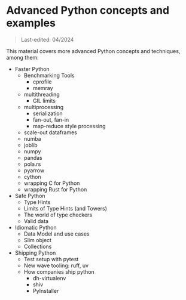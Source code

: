 # Advanced Python concepts and examples

> Last-edited: 04/2024

This material covers more advanced Python concepts and techniques, among them:

* Faster Python
    * Benchmarking Tools
        * cprofile
        * memray
    * multithreading
        * GIL limits
    * multiprocessing
        * serialization
        * fan-out, fan-in
        * map-reduce style processing
    * scale-out dataframes
    * numba
    * joblib
    * numpy
    * pandas
    * pola.rs
    * pyarrow
    * cython
    * wrapping C for Python
    * wrapping Rust for Python
* Safe Python
    * Type Hints
    * Limits of Type Hints (and Towers)
    * The world of type checkers
    * Valid data
* Idiomatic Python
    * Data Model and use cases
    * Slim object
    * Collections
* Shipping Python
    * Test setup with pytest
    * New wave tooling: ruff, uv
    * How companies ship python
        * dh-virtualenv
        * shiv
        * PyInstaller


